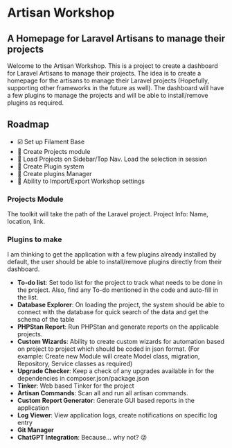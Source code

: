 # Artisan Workshop
## A Homepage for Laravel Artisans to manage their projects

Welcome to the Artisan Workshop. This is a project to create a dashboard for Laravel Artisans to manage their projects. The idea is to create a homepage for the artisans to manage their Laravel projects (Hopefully, supporting other frameworks in the future as well). The dashboard will have a few plugins to manage the projects and will be able to install/remove plugins as required.

## Roadmap

* :ballot_box_with_check: Set up Filament Base
* :black_square_button: Create Projects module
* :black_square_button: Load Projects on Sidebar/Top Nav. Load the selection in session
* :black_square_button: Create Plugin system
* :black_square_button: Create plugins Manager
* :black_square_button: Ability to Import/Export Workshop settings

### Projects Module
The toolkit will take the path of the Laravel project. Project Info: Name, location, link.

### Plugins to make

I am thinking to get the application with a few plugins already installed by default, the user should be able to install/remove plugins directly from their dashboard.

* **To-do list**: Set todo list for the project to track what needs to be done in the project. Also, find any To-do mentioned in the code and auto-fill in the list.
* **Database Explorer**: On loading the project, the system should be able to connect with the database for quick search of the data and get the schema of the table
* **PHPStan Report**: Run PHPStan and generate reports on the applicable projects.
* **Custom Wizards**: Ability to create custom wizards for automation based on project to project which should be coded in json format. (For example: Create new Module will create Model class, migration, Repository, Service classes as required)
* **Upgrade Checker**: Keep a check of any upgrades available in for the dependencies in composer.json/package.json
* **Tinker**: Web based Tinker for the project
* **Artisan Commands**: Scan all and run all artisan commands.
* **Custom Report Generator**: Generate GUI based reports in the application
* **Log Viewer**: View application logs, create notifications on specific log entry
* **Git Manager**
* **ChatGPT Integration**: Because... why not? 😜
